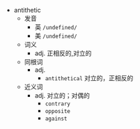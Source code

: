 - antithetic
  - 发音
    - 英 `/undefined/`
    - 美 `/undefined/`
  - 词义
    - adj. 正相反的,对立的
  - 同根词
    - adj.
      - `antithetical` 对立的，正相反的
  - 近义词
    - adj. 对立的；对偶的
      - `contrary`
      - `opposite`
      - `against`
